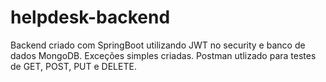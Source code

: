 # helpdesk-backend
Backend criado com SpringBoot utilizando JWT no security e banco de dados MongoDB.
Exceções simples criadas.
Postman utlizado para testes de GET, POST, PUT e DELETE.
